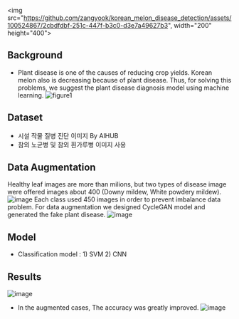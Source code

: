 <img src="https://github.com/zangyook/korean_melon_disease_detection/assets/100524867/2cbdfdbf-251c-447f-b3c0-d3e7a49627b3", width="200" height="400">
## __Background__
- Plant disease is one of the causes of reducing crop yields. Korean melon also is decreasing because of plant disease. Thus, for solving this problems, we suggest the plant disease diagnosis model using machine learning.
![figure1](https://github.com/zangyook/korean_melon_disease_detection/assets/100524867/dcab6efb-21be-4db0-a47f-dc0e9e1a3e88)

## Dataset 
- 시설 작물 질병 진단 이미지 By AIHUB
- 참외 노균병 및 참외 흰가루병 이미지 사용 

## __Data Augmentation__
Healthy leaf images are more than milions, but two types of disease image were offered images about 400 (Downy mildew, White powdery mildew).
![image](https://github.com/zangyook/korean_melon_disease_detection/assets/100524867/438c9474-51e9-433d-8a39-890a56f96a72)
Each class used 450 images in order to prevent imbalance data problem. For data augmentation we designed CycleGAN model and generated the fake plant disease. 
![image](https://github.com/zangyook/korean_melon_disease_detection/assets/100524867/f9856ef6-3036-4749-aff9-59a610d0b6c6)

## __Model__
- Classification model : 1) SVM 2) CNN
## __Results__
![image](https://github.com/zangyook/korean_melon_disease_detection/assets/100524867/8877cd2b-d8e1-431b-989a-a62eaf5ca113)
- In the augmented cases, The accuracy was greatly improved.
![image](https://github.com/zangyook/korean_melon_disease_detection/assets/100524867/daa3ab5a-9e17-4b34-bd2a-57db893b53e3)


